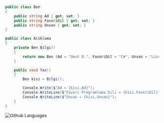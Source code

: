 ```csharp
public class Ben
{
    public string Ad { get; set; }
    public string FavoriDil { get; set; }
    public string Unvan { get; set; }
}

public class Aciklama
{
    private Ben Bilgi()
    {
        return new Ben {Ad = "Umut D.", FavoriDil = "C#", Unvan = "Lüzumsuz İşler Müdürü"};
    }

    public void Yaz()
    {
        Ben kisi = Bilgi();

        Console.Write($"Ad = {kisi.Ad}");
        Console.WriteLine($"Favori Programlama Dili = {kisi.FavoriDil}");
        Console.WriteLine($"Ünvan = {kisi.Unvan}");
    }
}
```

![Github Languages](https://github-readme-stats.vercel.app/api/top-langs/?username=umut-d&layout=compact&hide=html)
